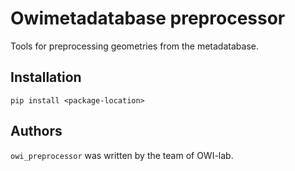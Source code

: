 # Owimetadatabase preprocessor

Tools for preprocessing geometries from the metadatabase.

## Installation

``pip install <package-location>``

## Authors

`owi_preprocessor` was written by the team of OWI-lab.